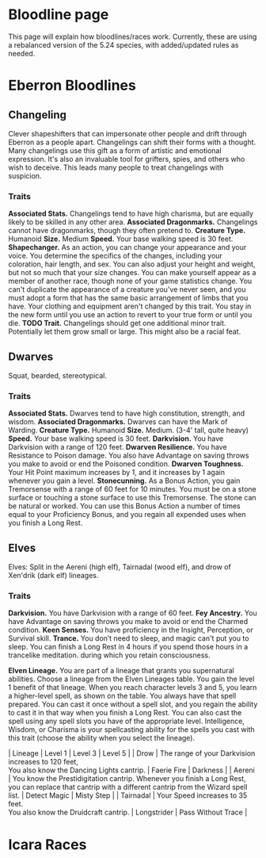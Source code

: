 # Bloodline page

This page will explain how bloodlines/races work. Currently, these are using a rebalanced version of the 5.24 species, with added/updated rules as needed.

# Eberron Bloodlines

## Changeling

Clever shapeshifters that can impersonate other people and drift through Eberron as a people apart. Changelings can shift their forms with a thought. Many changelings use this gift as a form of artistic and emotional expression. It's also an invaluable tool for grifters, spies, and others who wish to deceive. This leads many people to treat changelings with suspicion.

### Traits

**Associated Stats.** Changelings tend to have high charisma, but are equally likely to be skilled in any other area.
**Associated Dragonmarks.** Changelings cannot have dragonmarks, though they often pretend to.
**Creature Type.** Humanoid
**Size.** Medium
**Speed.** Your base walking speed is 30 feet.
**Shapechanger.** As an action, you can change your appearance and your voice. You determine the specifics of the changes, including your coloration, hair length, and sex. You can also adjust your height and weight, but not so much that your size changes. You can make yourself appear as a member of another race, though none of your game statistics change. You can't duplicate the appearance of a creature you've never seen, and you must adopt a form that has the same basic arrangement of
limbs that you have. Your clothing and equipment aren't changed by this trait. You stay in the new form until you use an action to revert to your true form or until you die.
**TODO Trait.** Changelings should get one additional minor trait. Potentially let them grow small or large. This might also be a racial feat.

## Dwarves

Squat, bearded, stereotypical.

### Traits

**Associated Stats.** Dwarves tend to have high constitution, strength, and wisdom.
**Associated Dragonmarks.** Dwarves can have the Mark of Warding.
**Creature Type.** Humanoid
**Size.** Medium. (3-4' tall, quite heavy)
**Speed.** Your base walking speed is 30 feet.
**Darkvision.** You have Darkvision with a range of 120 feet.
**Dwarven Resilience.** You have Resistance to Poison damage. You also have Advantage on saving throws you make to avoid or end the Poisoned condition.
**Dwarven Toughness.** Your Hit Point maximum increases by 1, and it increases by 1 again whenever you gain a level.
**Stonecunning.** As a Bonus Action, you gain Tremorsense with a range of 60 feet for 10 minutes. You must be on a stone surface or touching a stone surface to use this Tremorsense. The stone can be natural or worked. You can use this Bonus Action a number of times equal to your Proficiency Bonus, and you regain all expended uses when you finish a Long Rest.

## Elves

Elves: Split in the Aereni (high elf), Tairnadal (wood elf), and drow of Xen'drik (dark elf) lineages.

### Traits

**Darkvision.** You have Darkvision with a range of 60 feet.
**Fey Ancestry.** You have Advantage on saving throws you make to avoid or end the Charmed condition.
**Keen Senses.** You have proficiency in the Insight, Perception, or Survival skill.
**Trance.** You don’t need to sleep, and magic can't put you to sleep. You can finish a Long Rest in 4 hours if you spend those hours in a trancelike meditation. during which you retain consciousness.

**Elven Lineage.** You are part of a lineage that grants you supernatural abilities. Choose a lineage from the Elven Lineages table. You gain the level 1 benefit of that lineage. When you reach character levels 3 and 5, you learn a higher-level spell, as shown on the table. You always have that spell prepared. You can cast it once without a spell slot, and you regain the ability to cast it in that way when you finish a Long Rest. You can also cast the spell using any spell slots you have of the appropriate level. Intelligence, Wisdom, or Charisma is your spellcasting ability for the spells you cast with this trait (choose the ability when you select the lineage).

| Lineage | Level 1 | Level 3 | Level 5 |
| Drow | The range of your Darkvision increases to 120 feet, <br>You also know the Dancing Lights cantrip. | Faerie Fire | Darkness |
| Aereni | You know the Prestidigitation cantrip. Whenever you finish a Long Rest, <br> you can replace that cantrip with a
different cantrip from the Wizard spell list. | Detect Magic | Misty Step |
| Tairnadal | Your Speed increases to 35 feet. <br>You also know the Druidcraft cantrip. | Longstrider | Pass Without Trace |

# Icara Races

